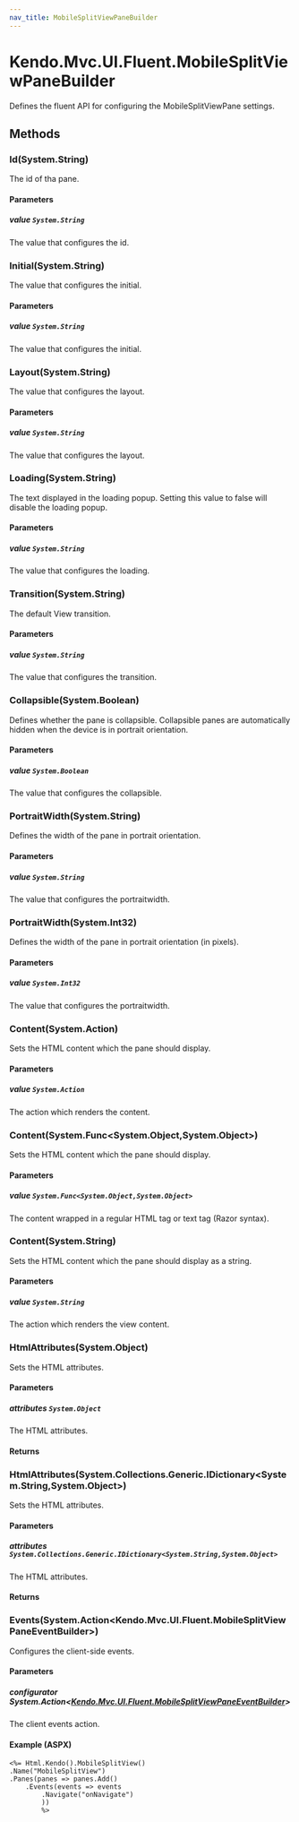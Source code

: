 ```yaml
---
nav_title: MobileSplitViewPaneBuilder
---
```


# Kendo.Mvc.UI.Fluent.MobileSplitViewPaneBuilder
Defines the fluent API for configuring the MobileSplitViewPane settings.




## Methods


### Id(System.String)
The id of tha pane.


#### Parameters

##### value `System.String`
The value that configures the id.





### Initial(System.String)
The value that configures the initial.


#### Parameters

##### value `System.String`
The value that configures the initial.





### Layout(System.String)
The value that configures the layout.


#### Parameters

##### value `System.String`
The value that configures the layout.





### Loading(System.String)
The text displayed in the loading popup. Setting this value to false will disable the loading popup.


#### Parameters

##### value `System.String`
The value that configures the loading.





### Transition(System.String)
The default View transition.


#### Parameters

##### value `System.String`
The value that configures the transition.





### Collapsible(System.Boolean)
Defines whether the pane is collapsible. Collapsible panes are automatically hidden when the device is in portrait orientation.


#### Parameters

##### value `System.Boolean`
The value that configures the collapsible.





### PortraitWidth(System.String)
Defines the width of the pane in portrait orientation.


#### Parameters

##### value `System.String`
The value that configures the portraitwidth.





### PortraitWidth(System.Int32)
Defines the width of the pane in portrait orientation (in pixels).


#### Parameters

##### value `System.Int32`
The value that configures the portraitwidth.





### Content(System.Action)
Sets the HTML content which the pane should display.


#### Parameters

##### value `System.Action`
The action which renders the content.





### Content(System.Func\<System.Object,System.Object\>)
Sets the HTML content which the pane should display.


#### Parameters

##### value `System.Func<System.Object,System.Object>`
The content wrapped in a regular HTML tag or text tag (Razor syntax).





### Content(System.String)
Sets the HTML content which the pane should display as a string.


#### Parameters

##### value `System.String`
The action which renders the view content.





### HtmlAttributes(System.Object)
Sets the HTML attributes.


#### Parameters

##### attributes `System.Object`
The HTML attributes.



#### Returns




### HtmlAttributes(System.Collections.Generic.IDictionary\<System.String,System.Object\>)
Sets the HTML attributes.


#### Parameters

##### attributes `System.Collections.Generic.IDictionary<System.String,System.Object>`
The HTML attributes.



#### Returns




### Events(System.Action\<Kendo.Mvc.UI.Fluent.MobileSplitViewPaneEventBuilder\>)
Configures the client-side events.


#### Parameters

##### configurator System.Action<[Kendo.Mvc.UI.Fluent.MobileSplitViewPaneEventBuilder](/api/wrappers/aspnet-mvc/Kendo.Mvc.UI.Fluent/MobileSplitViewPaneEventBuilder)>
The client events action.




#### Example (ASPX)
    <%= Html.Kendo().MobileSplitView()
    .Name("MobileSplitView")
    .Panes(panes => panes.Add()
        .Events(events => events
            .Navigate("onNavigate")
            ))
            %>



